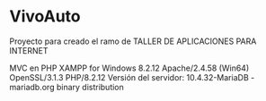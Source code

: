 # VivoAuto

Proyecto para creado el ramo de TALLER DE APLICACIONES PARA INTERNET

MVC en PHP
XAMPP for Windows 8.2.12
Apache/2.4.58 (Win64) OpenSSL/3.1.3 PHP/8.2.12
Versión del servidor: 10.4.32-MariaDB - mariadb.org binary distribution

